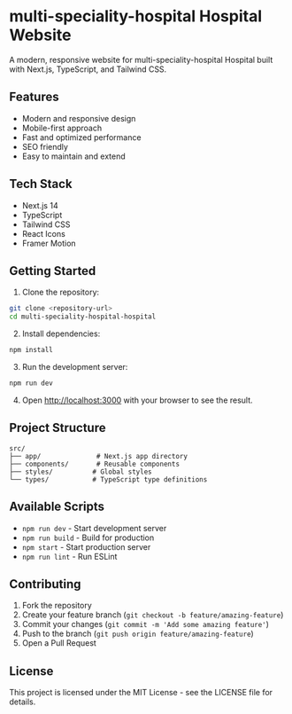 # multi-speciality-hospital Hospital Website

A modern, responsive website for multi-speciality-hospital Hospital built with Next.js, TypeScript, and Tailwind CSS.

## Features

- Modern and responsive design
- Mobile-first approach
- Fast and optimized performance
- SEO friendly
- Easy to maintain and extend

## Tech Stack

- Next.js 14
- TypeScript
- Tailwind CSS
- React Icons
- Framer Motion

## Getting Started

1. Clone the repository:

```bash
git clone <repository-url>
cd multi-speciality-hospital-hospital
```

2. Install dependencies:

```bash
npm install
```

3. Run the development server:

```bash
npm run dev
```

4. Open [http://localhost:3000](http://localhost:3000) with your browser to see the result.

## Project Structure

```
src/
├── app/              # Next.js app directory
├── components/       # Reusable components
├── styles/          # Global styles
└── types/           # TypeScript type definitions
```

## Available Scripts

- `npm run dev` - Start development server
- `npm run build` - Build for production
- `npm start` - Start production server
- `npm run lint` - Run ESLint

## Contributing

1. Fork the repository
2. Create your feature branch (`git checkout -b feature/amazing-feature`)
3. Commit your changes (`git commit -m 'Add some amazing feature'`)
4. Push to the branch (`git push origin feature/amazing-feature`)
5. Open a Pull Request

## License

This project is licensed under the MIT License - see the LICENSE file for details.
